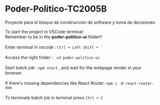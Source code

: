 # Poder-Politico-TC2005B
Proyecto para el bloque de construcción de software y toma de decisiones


To start the project in VSCode terminal: 
<br />
Remember to be in the **poder-politico-ui** folder!! <br /> <br />
Enter terminal in vscode : ```Ctrl + Left Shift + ` ``` <br /> <br />
Access the right folder : ``` cd poder-politico-ui``` <br /> <br />
Start batch job : ``` npm start ``` , and wait for the webpage render in your browser. 
<br /><br />
If there's missing dependencies like React Router:
``` npm i -D react-router-dom ```
<br /><br />
To terminate batch job in terminal press ``` Ctrl + C ```
